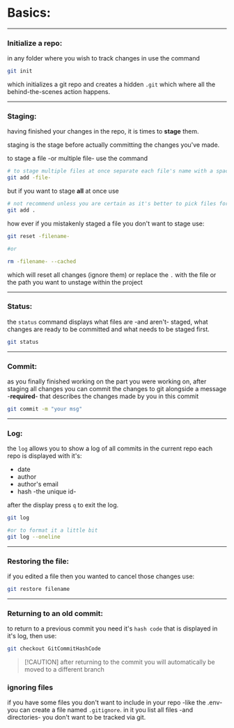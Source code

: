 <!-- @format -->

# Basics:

---

### Initialize a repo:

in any folder where you wish to track changes in use the command

```bash
git init
```

which initializes a git repo and creates a hidden `.git` which where all the behind-the-scenes action happens.

---

### Staging:

having finished your changes in the repo, it is times to **stage** them.

staging is the stage before actually committing the changes you've made.

to stage a file -or multiple file- use the command

```bash
# to stage multiple files at once separate each file's name with a space
git add -file-
```

but if you want to stage **all** at once use

```bash
# not recommend unless you are certain as it's better to pick files for staging
git add .
```

how ever if you mistakenly staged a file you don't want to stage use:

```bash
git reset -filename-

#or

rm -filename- --cached
```

which will reset all changes (ignore them) or replace the `.` with the file or the path you want to unstage within the project

---

### Status:

the `status` command displays what files are -and aren't- staged, what changes are ready to be committed and what needs to be staged first.

```bash
git status
```

---

### Commit:

as you finally finished working on the part you were working on, after staging all changes you can commit the changes to git alongside a message -**required**- that describes the changes made by you in this commit

```bash
git commit -m "your msg"
```

---

### Log:

the `log` allows you to show a log of all commits in the current repo each repo is displayed with it's:

- date
- author
- author's email
- hash -the unique id-

after the display press `q` to exit the log.

```bash
git log

#or to format it a little bit
git log --oneline
```

---

### Restoring the file:

if you edited a file then you wanted to cancel those changes use:

```bash
git restore filename
```

---

### Returning to an old commit:

to return to a previous commit you need it's `hash code` that is displayed in it's log, then use:

```bash
git checkout GitCommitHashCode
```

> [!CAUTION] after returning to the commit you will automatically be moved to a different branch

### ignoring files

if you have some files you don't want to include in your repo -like the .env- you can create a file named `.gitignore`. in it you list all files -and directories- you don't want to be tracked via git.
